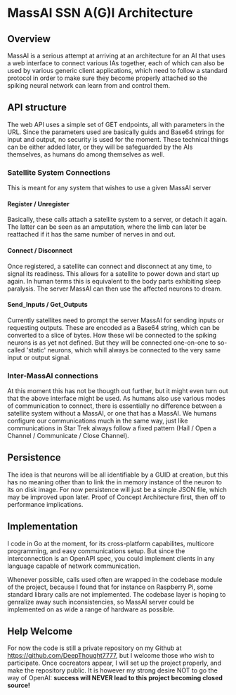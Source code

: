 # MassAI SSN A(G)I Architecture

## Overview

MassAI is a serious attempt at arriving at an architecture for an AI
that uses a web interface to connect various IAs together, each of which 
can also be used by various generic client applications, which need to follow
a standard protocol in order to make sure they become properly attached so 
the spiking neural network can learn from and control them. 

## API structure

The web API uses a simple set of GET endpoints, all with parameters in the
URL. Since the parameters used are basically guids and Base64 strings for
input and output, no security is used for the moment. These technical things 
can be either added later, or they will be safeguarded by the AIs themselves,
as humans do among themselves as well. 

### Satellite System Connections

This is meant for any system that wishes to use a given MassAI server

#### Register / Unregister

Basically, these calls attach a satellite system to a server, or detach it 
again. The latter can be seen as an amputation, where the limb can later be 
reattached if it has the same number of nerves in and out.

#### Connect / Disconnect

Once registered, a satellite can connect and disconnect at any time, to 
signal its readiness. This allows for a satellite to power down and start up 
again. In human terms this is equivalent to the body parts exhibiting sleep
paralysis. The server MassAI can then use the affected neurons to dream.

#### Send_Inputs / Get_Outputs

Currently satellites need to prompt the server MassAI for sending inputs or
requesting outputs. These are encoded as a Base64 string, which can be 
converted to a slice of bytes. How these wil be connected to the spiking 
neurons is as yet not defined. But they will be connected one-on-one to
so-called 'static' neurons, which whill always be connected to the very 
same input or output signal.

### Inter-MassAI connections

At this moment this has not be thougth out further, but it might even turn 
out that the above interface might be used. As humans also use various modes 
of communication to connect, there is essentially no difference between 
a satellite system without a MassAI, or one that has a MassAI. We humans configure 
our communications much in the same way, just like communications in Star Trek 
always follow a fixed pattern (Hail / Open a Channel / Communicate / Close Channel). 

## Persistence

The idea is that neurons will be all identifiable by a GUID at creation,
but this has no meaning other than to link the in memory instance of the 
neuron to its on disk image. For now persistence will just be a simple JSON
file, which may be improved upon later. Proof of Concept Architecture first, 
then off to performance implications.

## Implementation

I code in Go at the moment, for its cross-platform capabilites, multicore programming,
and easy communications setup. But since the interconnection is an OpenAPI spec,
you could implement clients in any language capable of network communication.

Whenever possible, calls used often are wrapped in the codebase module of the 
project, because I found that for instance on Raspberry Pi, some standard library calls 
are not implemented. The codebase layer is hoping to genralize away such inconsistencies, 
so MassAI server could be implemented on as wide a range of hardware as possible. 

## Help Welcome

For now the code is still a private repository on my Github at https://github.com/DeepThought7777,
but I welcome those who wish to participate. Once cocreators appear, I will set up the project 
properly, and make the repository public. It is however my strong desire NOT to go the way of 
OpenAI: **success will NEVER lead to this project becoming closed source!**